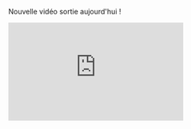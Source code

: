 Nouvelle vidéo sortie aujourd'hui !

<iframe width="350" height="197" src="https://www.youtube.com/embed/b-Bb_TyhC1A?si=NmCm-RS21E61sA-O" title="YouTube video: The Search for the Longest Infinite Chess Game" frameborder="0" allow="accelerometer; autoplay; clipboard-write; encrypted-media; gyroscope; picture-in-picture; web-share" allowfullscreen=""></iframe>

